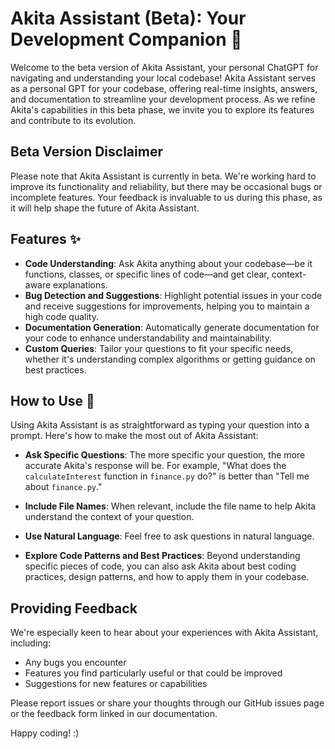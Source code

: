 # Akita Assistant (Beta): Your Development Companion 🤖

Welcome to the beta version of Akita Assistant, your personal ChatGPT for navigating and understanding your local codebase! Akita Assistant serves as a personal GPT for your codebase, offering real-time insights, answers, and documentation to streamline your development process. As we refine Akita's capabilities in this beta phase, we invite you to explore its features and contribute to its evolution.

## Beta Version Disclaimer

Please note that Akita Assistant is currently in beta. We're working hard to improve its functionality and reliability, but there may be occasional bugs or incomplete features. Your feedback is invaluable to us during this phase, as it will help shape the future of Akita Assistant.

## Features ✨

- **Code Understanding**: Ask Akita anything about your codebase—be it functions, classes, or specific lines of code—and get clear, context-aware explanations.
- **Bug Detection and Suggestions**: Highlight potential issues in your code and receive suggestions for improvements, helping you to maintain a high code quality.
- **Documentation Generation**: Automatically generate documentation for your code to enhance understandability and maintainability.
- **Custom Queries**: Tailor your questions to fit your specific needs, whether it's understanding complex algorithms or getting guidance on best practices.

## How to Use 💬

Using Akita Assistant is as straightforward as typing your question into a prompt. Here's how to make the most out of Akita Assistant:

- **Ask Specific Questions**: The more specific your question, the more accurate Akita's response will be. For example, "What does the `calculateInterest` function in `finance.py` do?" is better than "Tell me about `finance.py`."
  
- **Include File Names**: When relevant, include the file name to help Akita understand the context of your question.
  
- **Use Natural Language**: Feel free to ask questions in natural language.

- **Explore Code Patterns and Best Practices**: Beyond understanding specific pieces of code, you can also ask Akita about best coding practices, design patterns, and how to apply them in your codebase.

## Providing Feedback 

We're especially keen to hear about your experiences with Akita Assistant, including:

- Any bugs you encounter
- Features you find particularly useful or that could be improved
- Suggestions for new features or capabilities

Please report issues or share your thoughts through our GitHub issues page or the feedback form linked in our documentation.

Happy coding! :)